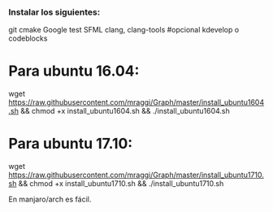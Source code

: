 ### Instalar los siguientes:
git
cmake
Google test
SFML
clang, clang-tools #opcional
kdevelop o codeblocks


# Para ubuntu 16.04:

wget https://raw.githubusercontent.com/mraggi/Graph/master/install_ubuntu1604.sh && chmod +x install_ubuntu1604.sh && ./install_ubuntu1604.sh

# Para ubuntu 17.10:

wget https://raw.githubusercontent.com/mraggi/Graph/master/install_ubuntu1710.sh && chmod +x install_ubuntu1710.sh && ./install_ubuntu1710.sh

En manjaro/arch es fácil.
